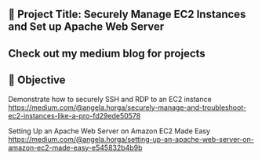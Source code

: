## 🔐 Project Title: Securely Manage EC2 Instances and Set up Apache Web Server

## Check out my medium blog for projects

## 📌 Objective

 Demonstrate how to securely SSH and RDP to an EC2 instance
 https://medium.com/@angela.horga/securely-manage-and-troubleshoot-ec2-instances-like-a-pro-fd29ede50578

 Setting Up an Apache Web Server on Amazon EC2 Made Easy
 https://medium.com/@angela.horga/setting-up-an-apache-web-server-on-amazon-ec2-made-easy-e545832b4b9b



